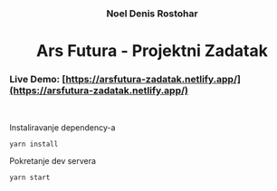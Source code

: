 <h3 align=center> Noel Denis Rostohar</h3>

<h1 align="center"> Ars Futura - Projektni Zadatak</h1>

### Live Demo: [https://arsfutura-zadatak.netlify.app/](https://arsfutura-zadatak.netlify.app/)

<br />

Instaliravanje dependency-a

```
yarn install
```

Pokretanje dev servera

```
yarn start
```

<br />
